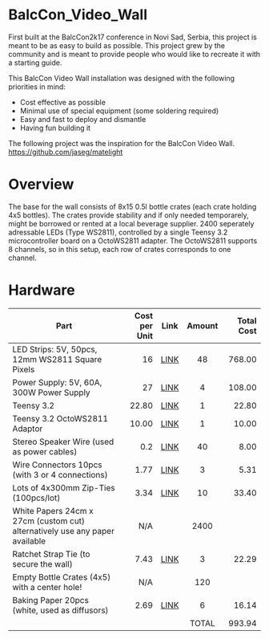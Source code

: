 # BalcCon_Video_Wall

First built at the BalcCon2k17 conference in Novi Sad, Serbia, this project is meant to be as easy to build as possible.
This project grew by the community and is meant to provide people who would like to recreate it with a starting guide.


This BalcCon Video Wall installation was designed with the following priorities in mind:
- Cost effective as possible
- Minimal use of special equipment (some soldering required)
- Easy and fast to deploy and dismantle
- Having fun building it



The following project was the inspiration for the BalcCon Video Wall.
https://github.com/jaseg/matelight

# Overview

The base for the wall consists of 8x15 0.5l bottle crates (each crate holding 4x5 bottles). The crates provide stability and if only needed temporarely, might be borrowed or rented at a local beverage supplier. 2400 seperately adressable LEDs (Type WS2811), controlled by a single Teensy 3.2 microcontroller board on a OctoWS2811 adapter.
The OctoWS2811 supports 8 channels, so in this setup, each row of crates corresponds to one channel.


# Hardware

| Part                                                                          | Cost per Unit | Link | Amount | Total Cost |
|-------------------------------------------------------------------------------|--------------:|:----:|:------:|-----------:|
| LED Strips: 5V, 50pcs, 12mm WS2811 Square Pixels                              |            16 | [LINK](https://www.aliexpress.com/item/32803645847.html?spm=a2g0o.productlist.0.0.441f20e1bwosun&algo_pvid=5711eaf1-4cf0-4df9-9c0d-b2274c4a2ce6&algo_expid=5711eaf1-4cf0-4df9-9c0d-b2274c4a2ce6-0&btsid=1dc6b135-e73a-4c0d-975e-c16f1bc40198&ws_ab_test=searchweb0_0,searchweb201602_8,searchweb201603_60) |   48   |     768.00 |
| Power Supply: 5V, 60A, 300W Power Supply                                      |            27 | [LINK](https://www.banggood.com/AC-110-220V-To-DC-5V-60A-300W-Driver-Switch-Power-Supply-Transformer-For-LED-Strip-Light-p-1094564.html?rmmds=search&cur_warehouse=CN) |    4   |     108.00 |
| Teensy 3.2                                                                    |         22.80 | [LINK](https://www.pjrc.com/store/teensy32_pins.html) |    1   |      22.80 |
| Teensy 3.2 OctoWS2811 Adaptor                                                 |         10.00 | [LINK](https://www.pjrc.com/store/octo28_adaptor.html) |    1   |      10.00 |
| Stereo Speaker Wire (used as power cables)                                    |           0.2 | [LINK]() |   40   |       8.00 |
| Wire Connectors 10pcs  (with 3 or 4 connections)                              |          1.77 | [LINK](https://www.aliexpress.com/item/32875751312.html?spm=a2g0s.8937460.0.0.62c62e0eZ1zAF1) |    3   |       5.31 |
| Lots of 4x300mm Zip-Ties (100pcs/lot)                                           |          3.34 | [LINK](https://www.aliexpress.com/item/33046656080.html?spm=a2g0o.productlist.0.0.457711abtB9bWJ&algo_pvid=d6c8c6b9-2f94-4266-99e1-77a1d78349ad&algo_expid=d6c8c6b9-2f94-4266-99e1-77a1d78349ad-6&btsid=723c11c6-0c6e-4ee4-8d97-53ee8c822230&ws_ab_test=searchweb0_0,searchweb201602_8,searchweb201603_60) |   10   |      33.40 |
| White Papers 24cm x 27cm (custom cut)  alternatively use any paper available  |           N/A |      |  2400  |            |
| Ratchet Strap Tie (to secure the wall)                                        |          7.43 | [LINK](https://www.aliexpress.com/item/33047604146.html?spm=a2g0o.productlist.0.0.1c057175My65AY&algo_pvid=0357540a-9835-4c6c-a21b-befc95663585&algo_expid=0357540a-9835-4c6c-a21b-befc95663585-1&btsid=2904f696-ae21-451b-8135-08546c64ef44&ws_ab_test=searchweb0_0,searchweb201602_8,searchweb201603_60) |    3   |      22.29 |
| Empty Bottle Crates (4x5) with a center hole!                                 |           N/A |      |   120  |            |
| Baking Paper 20pcs (white, used as diffusors)                                 |          2.69 | [LINK](https://www.aliexpress.com/item/32965656584.html?spm=a2g0s.8937460.0.0.62c62e0eZ1zAF1) |    6   |      16.14 |
|                                                                               |               |      |  TOTAL |     993.94 |


